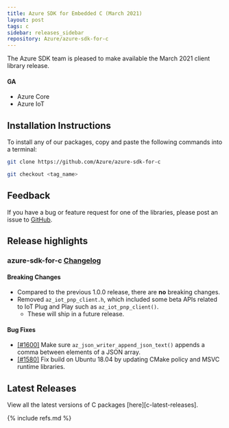 ```yaml
---
title: Azure SDK for Embedded C (March 2021)
layout: post
tags: c
sidebar: releases_sidebar
repository: Azure/azure-sdk-for-c
---
```


The Azure SDK team is pleased to make available the March 2021 client library release.

#### GA

- Azure Core
- Azure IoT

## Installation Instructions

To install any of our packages, copy and paste the following commands into a terminal:

```bash
git clone https://github.com/Azure/azure-sdk-for-c

git checkout <tag_name>
```

## Feedback

If you have a bug or feature request for one of the libraries, please post an issue to [GitHub](https://github.com/Azure/azure-sdk-for-c/issues).

## Release highlights

### azure-sdk-for-c [Changelog](https://github.com/Azure/azure-sdk-for-c/blob/1.1.0/CHANGELOG.md#110-2021-03-09)

#### Breaking Changes

- Compared to the previous 1.0.0 release, there are **no** breaking changes.
- Removed `az_iot_pnp_client.h`, which included some beta APIs related to IoT Plug and Play such as `az_iot_pnp_client()`.
  - These will ship in a future release.

#### Bug Fixes

- [[#1600]](https://github.com/Azure/azure-sdk-for-c/pull/1600) Make sure `az_json_writer_append_json_text()` appends a comma between elements of a JSON array.
- [[#1580]](https://github.com/Azure/azure-sdk-for-c/pull/1580) Fix build on Ubuntu 18.04 by updating CMake policy and MSVC runtime libraries.

## Latest Releases

View all the latest versions of C packages [here][c-latest-releases].

{% include refs.md %}
